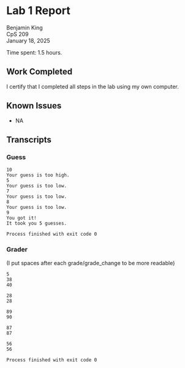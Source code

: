 # Lab 1 Report

Benjamin King  
CpS 209  
January 18, 2025

Time spent: 1.5 hours.

## Work Completed

I certify that I completed all steps in the lab using my own computer.

## Known Issues

* NA

## Transcripts
### Guess
```
10
Your guess is too high.
5
Your guess is too low.
7
Your guess is too low.
8
Your guess is too low.
9
You got it!
It took you 5 guesses.

Process finished with exit code 0
```
### Grader
(I put spaces after each grade/grade_change to be more readable)
```
5
38
40

28
28

89
90

87
87

56
56

Process finished with exit code 0
```